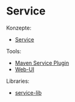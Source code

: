 # Service

Konzepte:
* [Service](service.md)

Tools:
* [Maven Service Plugin](maven-deployment-plugin.md)
* [Web-UI](web-ui.md)

Libraries:
* [service-lib](service-lib.md)
